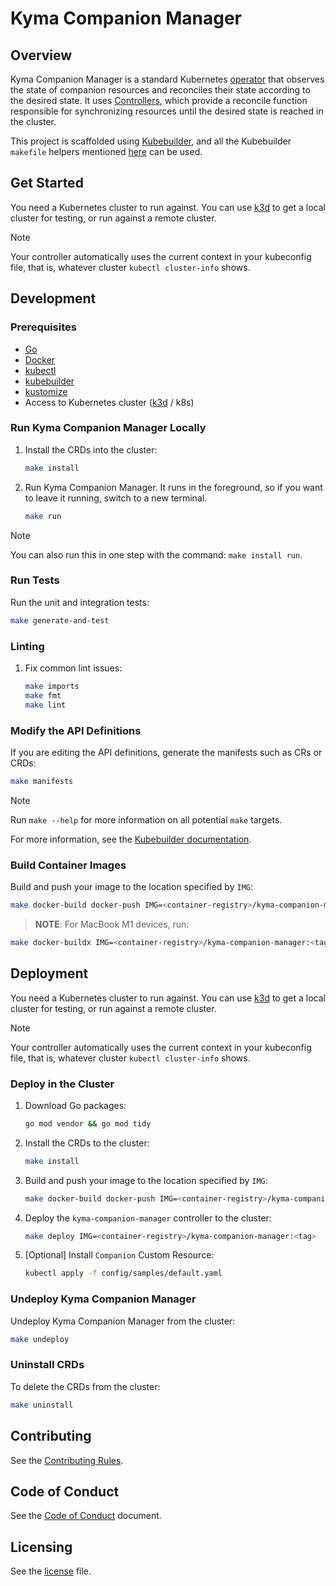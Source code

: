 # Kyma Companion Manager
<!--- mandatory --->

## Overview
<!--- mandatory section --->

Kyma Companion Manager is a standard Kubernetes [operator](https://kubernetes.io/docs/concepts/extend-kubernetes/operator/) that observes the state of companion resources and reconciles their state according to the desired state. It uses [Controllers](https://kubernetes.io/docs/concepts/architecture/controller/), which provide a reconcile function responsible for synchronizing resources until the desired state is reached in the cluster.

This project is scaffolded using [Kubebuilder](https://book.kubebuilder.io), and all the Kubebuilder `makefile` helpers mentioned [here](https://book.kubebuilder.io/reference/makefile-helpers.html) can be used.

## Get Started

You need a Kubernetes cluster to run against. You can use [k3d](https://k3d.io/) to get a local cluster for testing, or run against a remote cluster.
> [!NOTE]
> Your controller automatically uses the current context in your kubeconfig file, that is, whatever cluster `kubectl cluster-info` shows.

## Development

### Prerequisites

- [Go](https://go.dev/)
- [Docker](https://www.docker.com/)
- [kubectl](https://kubernetes.io/docs/tasks/tools/)
- [kubebuilder](https://book.kubebuilder.io/)
- [kustomize](https://kustomize.io/)
- Access to Kubernetes cluster ([k3d](https://k3d.io/) / k8s)

### Run Kyma Companion Manager Locally

1. Install the CRDs into the cluster:

   ```sh
   make install
   ```

2. Run Kyma Companion Manager. It runs in the foreground, so if you want to leave it running, switch to a new terminal.

   ```sh
   make run
   ```

> [!NOTE]
> You can also run this in one step with the command: `make install run`.

### Run Tests

Run the unit and integration tests:

```sh
make generate-and-test
```

### Linting

1. Fix common lint issues:

   ```sh
   make imports
   make fmt
   make lint
   ```

### Modify the API Definitions

If you are editing the API definitions, generate the manifests such as CRs or CRDs:

```sh
make manifests
```

> [!NOTE]
> Run `make --help` for more information on all potential `make` targets.

For more information, see the [Kubebuilder documentation](https://book.kubebuilder.io/introduction.html).

### Build Container Images

Build and push your image to the location specified by `IMG`:

```sh
make docker-build docker-push IMG=<container-registry>/kyma-companion-manager:<tag> # If using docker, <container-registry> is your username.
```

> **NOTE**: For MacBook M1 devices, run:

```sh
make docker-buildx IMG=<container-registry>/kyma-companion-manager:<tag>
```
## Deployment

You need a Kubernetes cluster to run against. You can use [k3d](https://k3d.io/) to get a local cluster for testing, or run against a remote cluster.
> [!NOTE]
> Your controller automatically uses the current context in your kubeconfig file, that is, whatever cluster `kubectl cluster-info` shows.

### Deploy in the Cluster

1. Download Go packages:

   ```sh
   go mod vendor && go mod tidy
   ```

2. Install the CRDs to the cluster:

   ```sh
   make install
   ```

3. Build and push your image to the location specified by `IMG`:

   ```sh
   make docker-build docker-push IMG=<container-registry>/kyma-companion-manager:<tag>
   ```

4. Deploy the `kyma-companion-manager` controller to the cluster:

   ```sh
   make deploy IMG=<container-registry>/kyma-companion-manager:<tag>
   ```

5. [Optional] Install `Companion` Custom Resource:

   ```sh
   kubectl apply -f config/samples/default.yaml
   ```

### Undeploy Kyma Companion Manager

Undeploy Kyma Companion Manager from the cluster:

   ```sh
   make undeploy
   ```

### Uninstall CRDs

To delete the CRDs from the cluster:

   ```sh
   make uninstall
   ```

## Contributing
<!--- mandatory section - do not change this! --->

See the [Contributing Rules](CONTRIBUTING.md).

## Code of Conduct
<!--- mandatory section - do not change this! --->

See the [Code of Conduct](CODE_OF_CONDUCT.md) document.

## Licensing
<!--- mandatory section - do not change this! --->

See the [license](./LICENSE) file.
